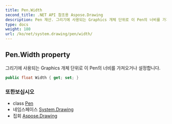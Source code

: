 ```yaml
---
title: Pen.Width
second_title: .NET API 참조용 Aspose.Drawing
description: Pen 재산. 그리기에 사용되는 Graphics 개체 단위로 이 Pen의 너비를 가져오거나 설정합니다.
type: docs
weight: 180
url: /ko/net/system.drawing/pen/width/
---
```

## Pen.Width property

그리기에 사용되는 Graphics 개체 단위로 이 Pen의 너비를 가져오거나 설정합니다.

```csharp
public float Width { get; set; }
```

### 또한보십시오

* class [Pen](../)
* 네임스페이스 [System.Drawing](../../pen/)
* 집회 [Aspose.Drawing](../../../)


